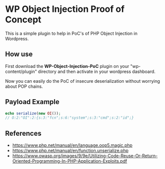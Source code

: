 # WP Object Injection Proof of Concept

This is a simple plugin to help in PoC's of PHP Object Injection in Wordpress.

## How use

First download the **WP-Object-Injection-PoC** plugin on your "wp-content/plugin" directory and then activate in your wordpress dashboard. 

Now you can easily do the PoC of insecure deserialization without worrying about POP chains.

## Payload Example
```php
echo serialize(new OI());
// O:2:"OI":2:{s:3:"fcn";s:6:"system";s:3:"cmd";s:2:"id";}
```
## References
- https://www.php.net/manual/en/language.oop5.magic.php
- https://www.php.net/manual/en/function.unserialize.php
- https://www.owasp.org/images/9/9e/Utilizing-Code-Reuse-Or-Return-Oriented-Programming-In-PHP-Application-Exploits.pdf
